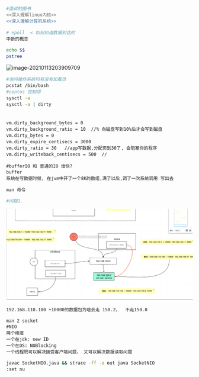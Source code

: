 ```bash
#面试的图书
<<深入理解linux内核>>
<<深入理解计算机系统>>

```



```bash
# epoll  < 如何知道数据到达的
中断的概念


```



```bash
echo $$
pstree
```

![image-20210113203909709](https://cdn.jsdelivr.net/gh/hx1098/hanxiao-picture@master/boke20210113203909.png)



```bash
#询问操作系统吗有没有加载页
pcstat /bin/bash
#centos 控制项
sysctl -a
sysctl -a | dirty


vm.dirty_background_bytes = 0
vm.dirty_background_ratio = 10  //% 向磁盘写到10%后才会写到磁盘
vm.dirty_bytes = 0
vm.dirty_expire_centisecs = 3000
vm.dirty_ratio = 30   //app写数据,分配页到30了, 会阻塞你的程序
vm.dirty_writeback_centisecs = 500  //
```



```
#bufferIO 和 普通的IO 谁快?
buffer
系统在写数据时候, 在jvm中开了一个8K的数组,满了以后,调了一次系统调用 写出去
```



```
man 命令
```



```bash
#问题1.
```

![image-20210116103154328](image\image-20210116103154328.png)

```
192.168.110.100 +10000的数据包为啥会走 150.2，  不走150.0
```





```
man 2 socket
#NIO
两个维度
一个在jdk: new ID
一个在OS: NOBlocking
一个线程既可以解决接受客户端问题， 又可以解决数据读取问题

```



```bash
javac SocketNIO.java && strace -ff -o out java SocketNIO
:set nu
```

